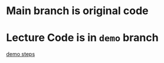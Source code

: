 # Main branch is original code

# Lecture Code is in `demo` branch
[demo steps](https://github.com/KKGo-Software-engineering/refactoring-with-go/tree/demo)

